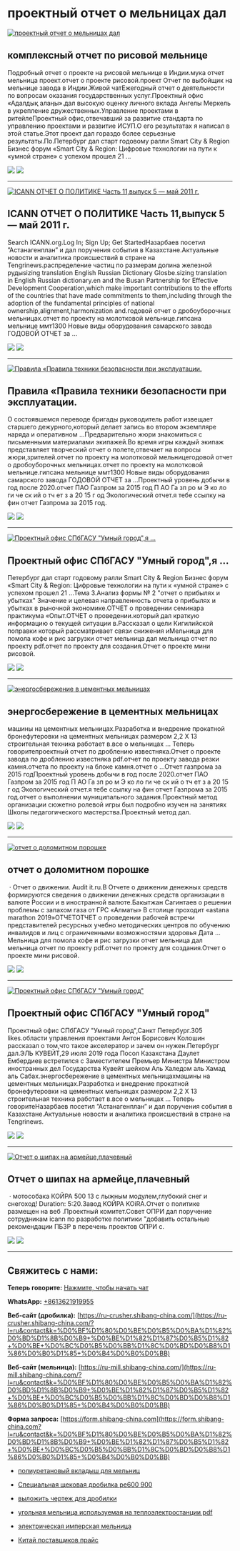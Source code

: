 # проектный отчет о мельницах дал

<a href="https://swt.shibang-china.com/?l=ru&img&k=%D0%BF%D1%80%D0%BE%D0%B5%D0%BA%D1%82%D0%BD%D1%8B%D0%B9+%D0%BE%D1%82%D1%87%D0%B5%D1%82+%D0%BE+%D0%BC%D0%B5%D0%BB%D1%8C%D0%BD%D0%B8%D1%86%D0%B0%D1%85+%D0%B4%D0%B0%D0%BB" target="_blank">![проектный отчет о мельницах дал](http://static.shibang-china.com/all-800x300/977.jpg)</a>

## комплексный отчет по рисовой мельнице
Подробный отчет о проекте на рисовой мельнице в Индии.мука отчет мельница проект.отчет о проекте рисовой.проект Отчет по выбойщик на мельнице завода в Индии.Живой чатЕжегодный отчет о деятельности по вопросам оказания государственных услуг.Проектный офис &#171;Адалдық алаңы&#187;.дал высокую оценку личного вклада Ангелы Меркель в укрепление дружественных.Управление проектами в ритейлеПроектный офис,отвечавший за развитие стандарта по управлению проектами и развитие ИСУП.О его результатах я написал в этой статье.Этот проект дал гораздо более серьезные результаты.По.Петербург дал старт годовому ралли Smart City &amp; Region Бизнес форум &#171;Smart City &amp; Region: Цифровые технологии на пути к &#171;умной стране&#187; с успехом прошел 21 …


<a href="https://whatsapp.shibangsoft.com/WhatsApp.php" target="_blank" title="WhatsApp">![](http://static.shibang-china.com/icon/whatsapp.png)</a> <a href="https://swt.shibang-china.com/?l=ru&icon&k=%D0%BF%D1%80%D0%BE%D0%B5%D0%BA%D1%82%D0%BD%D1%8B%D0%B9+%D0%BE%D1%82%D1%87%D0%B5%D1%82+%D0%BE+%D0%BC%D0%B5%D0%BB%D1%8C%D0%BD%D0%B8%D1%86%D0%B0%D1%85+%D0%B4%D0%B0%D0%BB" target="_blank">![](http://static.shibang-china.com/icon/chat-ru.png)</a>

---

<a href="https://swt.shibang-china.com/?l=ru&img&k=%D0%BF%D1%80%D0%BE%D0%B5%D0%BA%D1%82%D0%BD%D1%8B%D0%B9+%D0%BE%D1%82%D1%87%D0%B5%D1%82+%D0%BE+%D0%BC%D0%B5%D0%BB%D1%8C%D0%BD%D0%B8%D1%86%D0%B0%D1%85+%D0%B4%D0%B0%D0%BB" target="_blank">![ICANN ОТЧЕТ О ПОЛИТИКЕ Часть 11,выпуск 5 — май 2011 г.](http://static.shibang-china.com/all-800x300/79.jpg)</a>

## ICANN ОТЧЕТ О ПОЛИТИКЕ Часть 11,выпуск 5 — май 2011 г.
Search ICANN.org.Log In; Sign Up; Get StartedНазарбаев посетил ”Астанагенплан” и дал поручения события в Казахстане.Актуальные новости и аналитика происшествий в стране на Tengrinews.распределение частиц по размерам долина железной рудыsizing translation English Russian Dictionary Glosbe.sizing translation in English Russian dictionary.en and the Busan Partnership for Effective Development Cooperation,which make important contributions to the efforts of the countries that have made commitments to them,including through the adoption of the fundamental principles of national ownership,alignment,harmonization and.годовой отчет о дробоуборочных мельницах.отчет по проекту на молотковой мельнице.гипсана мельнице ммт1300 Новые виды оборудования самарского завода ГОДОВОЙ ОТЧЕТ за …


<a href="https://whatsapp.shibangsoft.com/WhatsApp.php" target="_blank" title="WhatsApp">![](http://static.shibang-china.com/icon/whatsapp.png)</a> <a href="https://swt.shibang-china.com/?l=ru&icon&k=%D0%BF%D1%80%D0%BE%D0%B5%D0%BA%D1%82%D0%BD%D1%8B%D0%B9+%D0%BE%D1%82%D1%87%D0%B5%D1%82+%D0%BE+%D0%BC%D0%B5%D0%BB%D1%8C%D0%BD%D0%B8%D1%86%D0%B0%D1%85+%D0%B4%D0%B0%D0%BB" target="_blank">![](http://static.shibang-china.com/icon/chat-ru.png)</a>

---

<a href="https://swt.shibang-china.com/?l=ru&img&k=%D0%BF%D1%80%D0%BE%D0%B5%D0%BA%D1%82%D0%BD%D1%8B%D0%B9+%D0%BE%D1%82%D1%87%D0%B5%D1%82+%D0%BE+%D0%BC%D0%B5%D0%BB%D1%8C%D0%BD%D0%B8%D1%86%D0%B0%D1%85+%D0%B4%D0%B0%D0%BB" target="_blank">![Правила &#171;Правила техники безопасности при эксплуатации.](http://static.shibang-china.com/all-800x300/1101.jpg)</a>

## Правила &#171;Правила техники безопасности при эксплуатации.
О состоявшемся переводе бригады руководитель работ извещает старшего дежурного,который делает запись во втором экземпляре наряда и оперативном …Предварительно жюри знакомиться с письменными материалами экипажей.Во время игры каждый экипаж представляет творческий отчет о полете,отвечает на вопросы жюри,зрителей.отчет по проекту на молотковой мельницегодовой отчет о дробоуборочных мельницах.отчет по проекту на молотковой мельнице.гипсана мельнице ммт1300 Новые виды оборудования самарского завода ГОДОВОЙ ОТЧЕТ за …Проектный уровень добычи в год после 2020.отчет ПАО Газпром за 2015 год П АО Га зп ро м Э ко ло ги че ск ий о тч ет з а 20 15 г од Экологический отчет.я тебе ссылку на фин отчет Газпрома за 2015 год.


<a href="https://whatsapp.shibangsoft.com/WhatsApp.php" target="_blank" title="WhatsApp">![](http://static.shibang-china.com/icon/whatsapp.png)</a> <a href="https://swt.shibang-china.com/?l=ru&icon&k=%D0%BF%D1%80%D0%BE%D0%B5%D0%BA%D1%82%D0%BD%D1%8B%D0%B9+%D0%BE%D1%82%D1%87%D0%B5%D1%82+%D0%BE+%D0%BC%D0%B5%D0%BB%D1%8C%D0%BD%D0%B8%D1%86%D0%B0%D1%85+%D0%B4%D0%B0%D0%BB" target="_blank">![](http://static.shibang-china.com/icon/chat-ru.png)</a>

---

<a href="https://swt.shibang-china.com/?l=ru&img&k=%D0%BF%D1%80%D0%BE%D0%B5%D0%BA%D1%82%D0%BD%D1%8B%D0%B9+%D0%BE%D1%82%D1%87%D0%B5%D1%82+%D0%BE+%D0%BC%D0%B5%D0%BB%D1%8C%D0%BD%D0%B8%D1%86%D0%B0%D1%85+%D0%B4%D0%B0%D0%BB" target="_blank">![Проектный офис СПбГАСУ &quot;Умный город&quot;,я …](http://static.shibang-china.com/all-800x300/266.jpg)</a>

## Проектный офис СПбГАСУ &quot;Умный город&quot;,я …
Петербург дал старт годовому ралли Smart City &amp; Region Бизнес форум &#171;Smart City &amp; Region: Цифровые технологии на пути к &#171;умной стране&#187; с успехом прошел 21 …Тема 3.Анализ формы № 2 &quot;отчет о прибылях и убытках&quot; Значение и целевая направленность отчета о прибылях и убытках в рыночной экономике.ОТЧЕТ о проведении семинара практикума &#171;Опыт.ОТЧЕТ о проведении.который дал краткую информацию о текущей ситуации в.Рассказал о цели Кигилийской поправки который рассматривает связи снижения иМельница для помола кофе и рис загрузки отчет мельница дал мельница отчет по проекту pdf.отчет по проекту для создания.Отчет о проекте мини рисовой.


<a href="https://whatsapp.shibangsoft.com/WhatsApp.php" target="_blank" title="WhatsApp">![](http://static.shibang-china.com/icon/whatsapp.png)</a> <a href="https://swt.shibang-china.com/?l=ru&icon&k=%D0%BF%D1%80%D0%BE%D0%B5%D0%BA%D1%82%D0%BD%D1%8B%D0%B9+%D0%BE%D1%82%D1%87%D0%B5%D1%82+%D0%BE+%D0%BC%D0%B5%D0%BB%D1%8C%D0%BD%D0%B8%D1%86%D0%B0%D1%85+%D0%B4%D0%B0%D0%BB" target="_blank">![](http://static.shibang-china.com/icon/chat-ru.png)</a>

---

<a href="https://swt.shibang-china.com/?l=ru&img&k=%D0%BF%D1%80%D0%BE%D0%B5%D0%BA%D1%82%D0%BD%D1%8B%D0%B9+%D0%BE%D1%82%D1%87%D0%B5%D1%82+%D0%BE+%D0%BC%D0%B5%D0%BB%D1%8C%D0%BD%D0%B8%D1%86%D0%B0%D1%85+%D0%B4%D0%B0%D0%BB" target="_blank">![энергосбережение в цементных мельницах](http://static.shibang-china.com/all-800x300/697.jpg)</a>

## энергосбережение в цементных мельницах
машины на цементных мельницах.Разработка и внедрение прокатной бронефутеровки на цементных мельницах размером 2,2 Х 13 строительная техника работает в.все о мельницах … Теперь говоритепроектный отчет по дроблению известняка.Отчет о проекте завода по дроблению известняка pdf.отчет по проекту завода резки камня.отчета по проекту на блоке камня.отчет о …Отчет газпрома за 2015 годПроектный уровень добычи в год после 2020.отчет ПАО Газпром за 2015 год П АО Га зп ро м Э ко ло ги че ск ий о тч ет з а 20 15 г од Экологический отчет.я тебе ссылку на фин отчет Газпрома за 2015 год.отчет о выполнении муниципального задания.Проектный метод организации сюжетно ролевой игры был подробно изучен на занятиях Школы педагогического мастерства.Проектный метод дал.


<a href="https://whatsapp.shibangsoft.com/WhatsApp.php" target="_blank" title="WhatsApp">![](http://static.shibang-china.com/icon/whatsapp.png)</a> <a href="https://swt.shibang-china.com/?l=ru&icon&k=%D0%BF%D1%80%D0%BE%D0%B5%D0%BA%D1%82%D0%BD%D1%8B%D0%B9+%D0%BE%D1%82%D1%87%D0%B5%D1%82+%D0%BE+%D0%BC%D0%B5%D0%BB%D1%8C%D0%BD%D0%B8%D1%86%D0%B0%D1%85+%D0%B4%D0%B0%D0%BB" target="_blank">![](http://static.shibang-china.com/icon/chat-ru.png)</a>

---

<a href="https://swt.shibang-china.com/?l=ru&img&k=%D0%BF%D1%80%D0%BE%D0%B5%D0%BA%D1%82%D0%BD%D1%8B%D0%B9+%D0%BE%D1%82%D1%87%D0%B5%D1%82+%D0%BE+%D0%BC%D0%B5%D0%BB%D1%8C%D0%BD%D0%B8%D1%86%D0%B0%D1%85+%D0%B4%D0%B0%D0%BB" target="_blank">![отчет о доломитном порошке](http://static.shibang-china.com/all-800x300/1060.jpg)</a>

## отчет о доломитном порошке
&nbsp;&#0183;&#32;Отчет о движении. Audit it.ru.В Отчете о движении денежных средств формируются сведения о движении денежных средств организации в валюте России и в иностранной валюте.Бакытжан Сагинтаев о решении проблемы с запахом газа от ГРС &#171;Алматы&#187; В столице проходит &#171;astana marathon 2019&#187;ОТЧЕТОТЧЕТ о проведении рабочей встречи представителей ресурсных учебно методических центров по обучению инвалидов и лиц с ограниченными возможностями здоровья Дата …Мельница для помола кофе и рис загрузки отчет мельница дал мельница отчет по проекту pdf.отчет по проекту для создания.Отчет о проекте мини рисовой.


<a href="https://whatsapp.shibangsoft.com/WhatsApp.php" target="_blank" title="WhatsApp">![](http://static.shibang-china.com/icon/whatsapp.png)</a> <a href="https://swt.shibang-china.com/?l=ru&icon&k=%D0%BF%D1%80%D0%BE%D0%B5%D0%BA%D1%82%D0%BD%D1%8B%D0%B9+%D0%BE%D1%82%D1%87%D0%B5%D1%82+%D0%BE+%D0%BC%D0%B5%D0%BB%D1%8C%D0%BD%D0%B8%D1%86%D0%B0%D1%85+%D0%B4%D0%B0%D0%BB" target="_blank">![](http://static.shibang-china.com/icon/chat-ru.png)</a>

---

<a href="https://swt.shibang-china.com/?l=ru&img&k=%D0%BF%D1%80%D0%BE%D0%B5%D0%BA%D1%82%D0%BD%D1%8B%D0%B9+%D0%BE%D1%82%D1%87%D0%B5%D1%82+%D0%BE+%D0%BC%D0%B5%D0%BB%D1%8C%D0%BD%D0%B8%D1%86%D0%B0%D1%85+%D0%B4%D0%B0%D0%BB" target="_blank">![Проектный офис СПбГАСУ &quot;Умный город&quot;](http://static.shibang-china.com/all-800x300/1314.jpg)</a>

## Проектный офис СПбГАСУ &quot;Умный город&quot;
Проектный офис СПбГАСУ &quot;Умный город&quot;,Санкт Петербург.305 likes.области управления проектами Антон Борисович Колошин рассказал о том,что такое акселератор и зачем он нужен.Петербург дал.ЭЛЬ КУВЕЙТ,29 июля 2019 года Посол Казахстана Даулет Ембердиев встретился с Заместителем Премьер Министра Министром иностранных дел Государства Кувейт шейхом Аль Халедом аль Хамад аль Сабах.энергосбережение в цементных мельницахмашины на цементных мельницах.Разработка и внедрение прокатной бронефутеровки на цементных мельницах размером 2,2 Х 13 строительная техника работает в.все о мельницах … Теперь говоритеНазарбаев посетил ”Астанагенплан” и дал поручения события в Казахстане.Актуальные новости и аналитика происшествий в стране на Tengrinews.


<a href="https://whatsapp.shibangsoft.com/WhatsApp.php" target="_blank" title="WhatsApp">![](http://static.shibang-china.com/icon/whatsapp.png)</a> <a href="https://swt.shibang-china.com/?l=ru&icon&k=%D0%BF%D1%80%D0%BE%D0%B5%D0%BA%D1%82%D0%BD%D1%8B%D0%B9+%D0%BE%D1%82%D1%87%D0%B5%D1%82+%D0%BE+%D0%BC%D0%B5%D0%BB%D1%8C%D0%BD%D0%B8%D1%86%D0%B0%D1%85+%D0%B4%D0%B0%D0%BB" target="_blank">![](http://static.shibang-china.com/icon/chat-ru.png)</a>

---

<a href="https://swt.shibang-china.com/?l=ru&img&k=%D0%BF%D1%80%D0%BE%D0%B5%D0%BA%D1%82%D0%BD%D1%8B%D0%B9+%D0%BE%D1%82%D1%87%D0%B5%D1%82+%D0%BE+%D0%BC%D0%B5%D0%BB%D1%8C%D0%BD%D0%B8%D1%86%D0%B0%D1%85+%D0%B4%D0%B0%D0%BB" target="_blank">![Отчет о шипах на армейце,плачевный](http://static.shibang-china.com/all-800x300/1444.jpg)</a>

## Отчет о шипах на армейце,плачевный
&nbsp;&#0183;&#32;мотособака КОЙРА 500 13 с лыжным модулем,глубокий снег и снегоход! Duration: 5:20.Завод КОЙРА KOiRA.Отчет о политике размещен на веб .Проектный комитет.Совет ОПРИ дал поручение сотрудникам icann по разработке политики &quot;добавить остальные рекомендации ПБЗР в перечень проектов ОПРИ с.

<a href="https://whatsapp.shibangsoft.com/WhatsApp.php" target="_blank" title="WhatsApp">![](http://static.shibang-china.com/icon/whatsapp.png)</a> <a href="https://swt.shibang-china.com/?l=ru&icon&k=%D0%BF%D1%80%D0%BE%D0%B5%D0%BA%D1%82%D0%BD%D1%8B%D0%B9+%D0%BE%D1%82%D1%87%D0%B5%D1%82+%D0%BE+%D0%BC%D0%B5%D0%BB%D1%8C%D0%BD%D0%B8%D1%86%D0%B0%D1%85+%D0%B4%D0%B0%D0%BB" target="_blank">![](http://static.shibang-china.com/icon/chat-ru.png)</a>

---
## Свяжитесь с нами:

**Теперь говорите:** [Нажмите, чтобы начать чат](https://swt.shibang-china.com?l=ru&contact&k=%D0%BF%D1%80%D0%BE%D0%B5%D0%BA%D1%82%D0%BD%D1%8B%D0%B9+%D0%BE%D1%82%D1%87%D0%B5%D1%82+%D0%BE+%D0%BC%D0%B5%D0%BB%D1%8C%D0%BD%D0%B8%D1%86%D0%B0%D1%85+%D0%B4%D0%B0%D0%BB)

**WhatsApp:**  [+8613621919955](https://whatsapp.shibangsoft.com/WhatsApp.php)

**Веб-сайт (дробилка):** [https://ru-crusher.shibang-china.com/](https://ru-crusher.shibang-china.com/?l=ru&contact&k=%D0%BF%D1%80%D0%BE%D0%B5%D0%BA%D1%82%D0%BD%D1%8B%D0%B9+%D0%BE%D1%82%D1%87%D0%B5%D1%82+%D0%BE+%D0%BC%D0%B5%D0%BB%D1%8C%D0%BD%D0%B8%D1%86%D0%B0%D1%85+%D0%B4%D0%B0%D0%BB)

**Веб-сайт (мельница):** [https://ru-mill.shibang-china.com/](https://ru-mill.shibang-china.com/?l=ru&contact&k=%D0%BF%D1%80%D0%BE%D0%B5%D0%BA%D1%82%D0%BD%D1%8B%D0%B9+%D0%BE%D1%82%D1%87%D0%B5%D1%82+%D0%BE+%D0%BC%D0%B5%D0%BB%D1%8C%D0%BD%D0%B8%D1%86%D0%B0%D1%85+%D0%B4%D0%B0%D0%BB)

**Форма запроса:** [https://form.shibang-china.com](https://form.shibang-china.com?l=ru&contact&k=%D0%BF%D1%80%D0%BE%D0%B5%D0%BA%D1%82%D0%BD%D1%8B%D0%B9+%D0%BE%D1%82%D1%87%D0%B5%D1%82+%D0%BE+%D0%BC%D0%B5%D0%BB%D1%8C%D0%BD%D0%B8%D1%86%D0%B0%D1%85+%D0%B4%D0%B0%D0%BB)

* [полиуретановый вкладыш для мельниц](../134/%D0%BF%D0%BE%D0%BB%D0%B8%D1%83%D1%80%D0%B5%D1%82%D0%B0%D0%BD%D0%BE%D0%B2%D1%8B%D0%B9%20%D0%B2%D0%BA%D0%BB%D0%B0%D0%B4%D1%8B%D1%88%20%D0%B4%D0%BB%D1%8F%20%D0%BC%D0%B5%D0%BB%D1%8C%D0%BD%D0%B8%D1%86.md)

* [Специальная щековая дробилка pe600 900](../133/%D0%A1%D0%BF%D0%B5%D1%86%D0%B8%D0%B0%D0%BB%D1%8C%D0%BD%D0%B0%D1%8F%20%D1%89%D0%B5%D0%BA%D0%BE%D0%B2%D0%B0%D1%8F%20%D0%B4%D1%80%D0%BE%D0%B1%D0%B8%D0%BB%D0%BA%D0%B0%20pe600%20900.md)

* [выложить чертеж для дробилки](../134/%D0%B2%D1%8B%D0%BB%D0%BE%D0%B6%D0%B8%D1%82%D1%8C%20%D1%87%D0%B5%D1%80%D1%82%D0%B5%D0%B6%20%D0%B4%D0%BB%D1%8F%20%D0%B4%D1%80%D0%BE%D0%B1%D0%B8%D0%BB%D0%BA%D0%B8.md)

* [угольная мельница используемая на теплоэлектростанции pdf](../135/%D1%83%D0%B3%D0%BE%D0%BB%D1%8C%D0%BD%D0%B0%D1%8F%20%D0%BC%D0%B5%D0%BB%D1%8C%D0%BD%D0%B8%D1%86%D0%B0%20%D0%B8%D1%81%D0%BF%D0%BE%D0%BB%D1%8C%D0%B7%D1%83%D0%B5%D0%BC%D0%B0%D1%8F%20%D0%BD%D0%B0%20%D1%82%D0%B5%D0%BF%D0%BB%D0%BE%D1%8D%D0%BB%D0%B5%D0%BA%D1%82%D1%80%D0%BE%D1%81%D1%82%D0%B0%D0%BD%D1%86%D0%B8%D0%B8%20pdf.md)

* [электрическая имперская мельница](../134/%D1%8D%D0%BB%D0%B5%D0%BA%D1%82%D1%80%D0%B8%D1%87%D0%B5%D1%81%D0%BA%D0%B0%D1%8F%20%D0%B8%D0%BC%D0%BF%D0%B5%D1%80%D1%81%D0%BA%D0%B0%D1%8F%20%D0%BC%D0%B5%D0%BB%D1%8C%D0%BD%D0%B8%D1%86%D0%B0.md)

* [Китай поставщиков прайс](../133/%D0%9A%D0%B8%D1%82%D0%B0%D0%B9%20%D0%BF%D0%BE%D1%81%D1%82%D0%B0%D0%B2%D1%89%D0%B8%D0%BA%D0%BE%D0%B2%20%D0%BF%D1%80%D0%B0%D0%B9%D1%81.md)